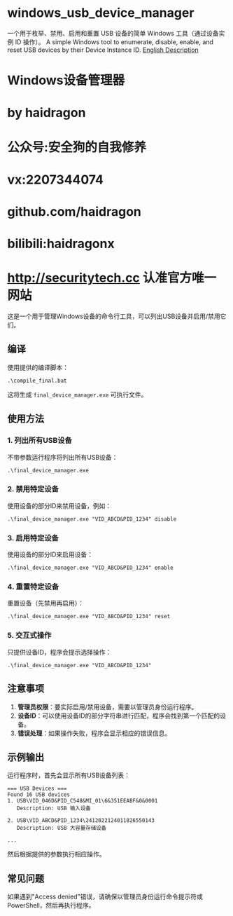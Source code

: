 # windows_usb_device_manager
一个用于枚举、禁用、启用和重置 USB 设备的简单 Windows 工具（通过设备实例 ID 操作）。
A simple Windows tool to enumerate, disable, enable, and reset USB devices by their Device Instance ID. [English Description](./README_EN.md)


# Windows设备管理器

# by haidragon  
# 公众号:安全狗的自我修养
# vx:2207344074
# github.com/haidragon
# bilibili:haidragonx
# http://securitytech.cc 认准官方唯一网站

这是一个用于管理Windows设备的命令行工具，可以列出USB设备并启用/禁用它们。

## 编译

使用提供的编译脚本：
```
.\compile_final.bat
```

这将生成 `final_device_manager.exe` 可执行文件。

## 使用方法

### 1. 列出所有USB设备
不带参数运行程序将列出所有USB设备：
```
.\final_device_manager.exe
```

### 2. 禁用特定设备
使用设备的部分ID来禁用设备，例如：
```
.\final_device_manager.exe "VID_ABCD&PID_1234" disable
```

### 3. 启用特定设备
使用设备的部分ID来启用设备：
```
.\final_device_manager.exe "VID_ABCD&PID_1234" enable
```

### 4. 重置特定设备
重置设备（先禁用再启用）：
```
.\final_device_manager.exe "VID_ABCD&PID_1234" reset
```

### 5. 交互式操作
只提供设备ID，程序会提示选择操作：
```
.\final_device_manager.exe "VID_ABCD&PID_1234"
```

## 注意事项

1. **管理员权限**：要实际启用/禁用设备，需要以管理员身份运行程序。
2. **设备ID**：可以使用设备ID的部分字符串进行匹配，程序会找到第一个匹配的设备。
3. **错误处理**：如果操作失败，程序会显示相应的错误信息。

## 示例输出

运行程序时，首先会显示所有USB设备列表：
```
=== USB Devices ===
Found 16 USB devices
1. USB\VID_046D&PID_C548&MI_01\6&351EEABF&0&0001
   Description: USB 输入设备

2. USB\VID_ABCD&PID_1234\2412022124011826550143
   Description: USB 大容量存储设备

...
```

然后根据提供的参数执行相应操作。

## 常见问题

如果遇到"Access denied"错误，请确保以管理员身份运行命令提示符或PowerShell，然后再执行程序。
